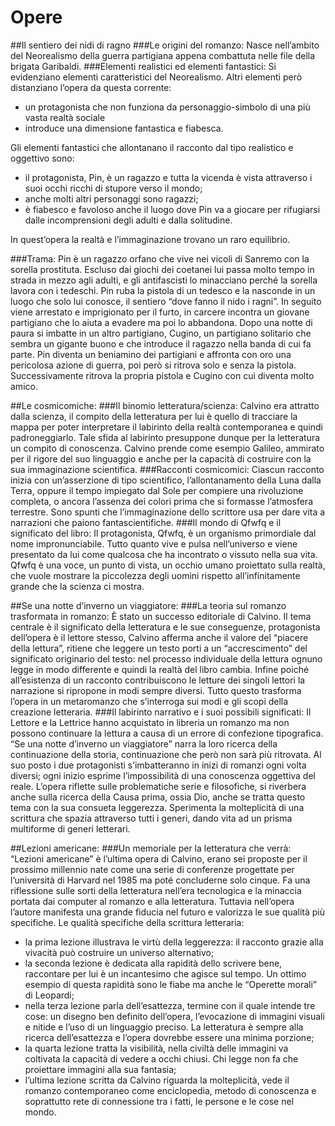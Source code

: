 # Opere

##Il sentiero dei nidi di ragno
###Le origini del romanzo:
Nasce nell’ambito del Neorealismo della guerra partigiana appena combattuta nelle file della brigata Garibaldi.
###Elementi realistici ed elementi fantastici:
Si evidenziano elementi caratteristici del Neorealismo. Altri elementi però distanziano l’opera da questa corrente:
- un protagonista che non funziona da personaggio-simbolo di una più vasta realtà sociale
- introduce una dimensione fantastica e fiabesca.

Gli elementi fantastici che allontanano il racconto dal tipo realistico e oggettivo sono:
- il protagonista, Pin, è un ragazzo e tutta la vicenda è vista attraverso i suoi occhi ricchi di stupore verso il mondo;
- anche molti altri personaggi sono ragazzi;
- è fiabesco e favoloso anche il luogo dove Pin va a giocare per rifugiarsi dalle incomprensioni degli adulti e dalla solitudine. 

In quest’opera la realtà e l’immaginazione trovano un  raro equilibrio.

###Trama:
Pin è un ragazzo orfano che vive nei vicoli di Sanremo con la sorella prostituta. Escluso dai giochi dei coetanei lui passa molto tempo in strada in mezzo agli adulti, e gli antifascisti lo minacciano perché la sorella lavora con i tedeschi. Pin ruba la pistola di un tedesco e la nasconde in un luogo che solo lui conosce, il sentiero “dove fanno il nido i ragni”. In seguito viene arrestato e imprigionato per il  furto, in carcere incontra un giovane partigiano che  lo aiuta a evadere ma poi lo abbandona. Dopo una notte di paura si imbatte in un altro partigiano, Cugino, un partigiano solitario che sembra un gigante buono e che introduce il ragazzo nella banda di cui fa parte. Pin diventa un beniamino dei partigiani e affronta con oro una pericolosa azione di guerra, poi però si ritrova solo e senza la pistola. Successivamente ritrova la propria pistola e Cugino con cui diventa molto amico.


##Le cosmicomiche:
###Il binomio letteratura/scienza:
Calvino era attratto dalla scienza, il compito della letteratura per lui è quello di tracciare la mappa per poter interpretare il labirinto della realtà contemporanea e quindi padroneggiarlo. Tale sfida al labirinto presuppone dunque per la letteratura un compito di conoscenza. Calvino prende come esempio Galileo, ammirato per il rigore del suo linguaggio e anche per la capacità di costruire con la sua immaginazione scientifica.
###Racconti cosmicomici:
Ciascun racconto inizia con un’asserzione di tipo scientifico, l’allontanamento della Luna dalla Terra, oppure il tempo impiegato dal Sole per compiere una rivoluzione completa, o ancora l’assenza dei colori prima che si formasse l’atmosfera terrestre. Sono spunti che l’immaginazione dello scrittore usa per dare  vita a narrazioni che paiono fantascientifiche.
###Il mondo di Qfwfq e il significato del libro:
Il protagonista, Qfwfq, è un organismo primordiale dal nome impronunciabile. Tutto quanto vive e pulsa nell’universo e viene presentato da lui come qualcosa che ha incontrato o vissuto nella sua vita. Qfwfq è una voce, un punto di vista, un occhio umano proiettato sulla realtà, che vuole mostrare la piccolezza degli uomini rispetto all’infinitamente grande che la scienza ci mostra.


##Se una notte d’inverno un  viaggiatore:
###La teoria sul romanzo trasformata in romanzo:
È stato un successo editoriale di Calvino. Il tema centrale è il significato della letteratura e le sue conseguenze, protagonista dell’opera è il lettore stesso, Calvino afferma anche il valore del “piacere della lettura”, ritiene che leggere un testo porti a un “accrescimento” del significato originario del testo: nel processo individuale della lettura ognuno legge  in modo differente e quindi la realtà del libro cambia. Infine poiché all’esistenza di un racconto contribuiscono le letture dei singoli lettori la narrazione si ripropone in modi sempre diversi. Tutto questo trasforma l’opera in un metaromanzo che s’interroga sui modi e gli scopi della creazione letteraria.
###Il labirinto narrativo e i suoi possibili significati:
Il Lettore e la Lettrice hanno acquistato in libreria un romanzo ma non possono continuare la lettura a causa di un errore di confezione tipografica. “Se una notte d’inverno un  viaggiatore” narra la loro ricerca della continuazione della storia, continuazione che però non sarà più ritrovata. Al suo posto i due  protagonisti s’imbatteranno in inizi di romanzi ogni volta diversi; ogni inizio esprime l’impossibilità di una conoscenza oggettiva del reale. L’opera riflette sulle problematiche serie e filosofiche, si riverbera anche sulla ricerca della Causa prima, ossia Dio, anche se tratta questo tema con la sua consueta leggerezza. Sperimenta la molteplicità di una scrittura che spazia attraverso tutti i generi, dando vita ad un prisma multiforme di generi letterari.


##Lezioni americane:
###Un memoriale per la letteratura che verrà:
“Lezioni americane” è l’ultima opera di Calvino, erano sei proposte per il prossimo millennio nate come una serie di conferenze progettate per l’università di Harvard nel 1985 ma poté concluderne solo cinque. Fa una riflessione sulle sorti della letteratura nell’era tecnologica e  la minaccia portata dai computer al romanzo e alla letteratura. Tuttavia nell’opera l’autore manifesta una grande fiducia nel futuro e valorizza le sue qualità più specifiche.
Le qualità specifiche della scrittura letteraria:
- la prima lezione illustrava le virtù della leggerezza: il racconto grazie alla vivacità può costruire un universo alternativo;
- la seconda lezione è dedicata alla rapidità dello scrivere bene, raccontare per lui è un incantesimo che agisce sul tempo. Un ottimo esempio di questa rapidità sono le fiabe ma anche le “Operette morali” di Leopardi;
- nella terza lezione parla dell’esattezza, termine con il quale intende tre cose: un disegno ben definito dell’opera, l’evocazione di immagini visuali e nitide e l’uso di un linguaggio preciso. La letteratura è sempre alla ricerca dell’esattezza e l’opera dovrebbe essere una minima porzione;
- la quarta lezione tratta la  visibilità, nella civiltà delle immagini va coltivata la capacità di vedere a occhi chiusi. Chi legge non fa che proiettare immagini alla sua fantasia;
- l’ultima lezione scritta da Calvino riguarda la molteplicità, vede il romanzo contemporaneo come enciclopedia, metodo di conoscenza e soprattutto rete di connessione tra i fatti, le persone e le cose nel mondo.
